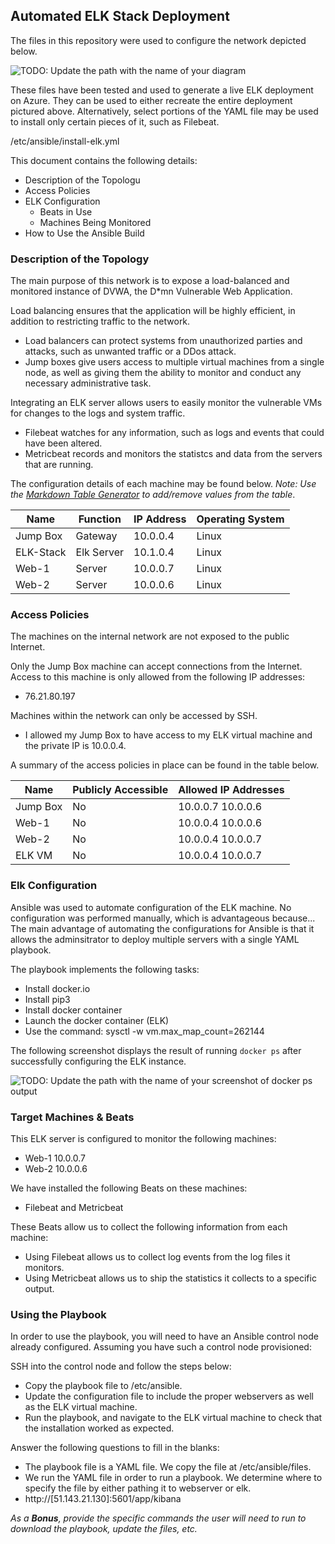## Automated ELK Stack Deployment

The files in this repository were used to configure the network depicted below.

![TODO: Update the path with the name of your diagram](Images/diagram_filename.png)

These files have been tested and used to generate a live ELK deployment on Azure. They can be used to either recreate the entire deployment pictured above. Alternatively, select portions of the YAML file may be used to install only certain pieces of it, such as Filebeat.

  /etc/ansible/install-elk.yml

This document contains the following details:
- Description of the Topologu
- Access Policies
- ELK Configuration
  - Beats in Use
  - Machines Being Monitored
- How to Use the Ansible Build


### Description of the Topology

The main purpose of this network is to expose a load-balanced and monitored instance of DVWA, the D*mn Vulnerable Web Application.

Load balancing ensures that the application will be highly efficient, in addition to restricting traffic to the network.
- Load balancers can protect systems from unauthorized parties and attacks, such as unwanted traffic or a DDos attack.
- Jump boxes give users access to multiple virtual machines from a single node, as well as giving them the ability to monitor and conduct any necessary administrative task.

Integrating an ELK server allows users to easily monitor the vulnerable VMs for changes to the logs and system traffic.
- Filebeat watches for any information, such as logs and events that could have been altered.
- Metricbeat records and monitors the statistcs and data from the servers that are running.

The configuration details of each machine may be found below.
_Note: Use the [Markdown Table Generator](http://www.tablesgenerator.com/markdown_tables) to add/remove values from the table_.

| Name     | Function | IP Address | Operating System |
|----------|----------|------------|------------------|
| Jump Box | Gateway  | 10.0.0.4   | Linux            |
| ELK-Stack|Elk Server| 10.1.0.4   | Linux            |
| Web-1    | Server   | 10.0.0.7   | Linux            |
| Web-2    | Server   | 10.0.0.6   | Linux            |

### Access Policies

The machines on the internal network are not exposed to the public Internet. 

Only the Jump Box machine can accept connections from the Internet. Access to this machine is only allowed from the following IP addresses:
- 76.21.80.197

Machines within the network can only be accessed by SSH.
- I allowed my Jump Box to have access to my ELK virtual machine and the private IP is 10.0.0.4.

A summary of the access policies in place can be found in the table below.

| Name     | Publicly Accessible | Allowed IP Addresses |
|----------|---------------------|----------------------|
| Jump Box | No                  | 10.0.0.7 10.0.0.6    |
| Web-1    | No                  | 10.0.0.4 10.0.0.6    |
| Web-2    | No                  | 10.0.0.4 10.0.0.7    |
| ELK VM   | No                  | 10.0.0.4 10.0.0.7    |

### Elk Configuration

Ansible was used to automate configuration of the ELK machine. No configuration was performed manually, which is advantageous because...
The main advantage of automating the configurations for Ansible is that it allows the adminsitrator to deploy multiple servers with a single YAML playbook.

The playbook implements the following tasks:
- Install docker.io
- Install pip3
- Install docker container
- Launch the docker container (ELK)
- Use the command: sysctl -w vm.max_map_count=262144

The following screenshot displays the result of running `docker ps` after successfully configuring the ELK instance.

![TODO: Update the path with the name of your screenshot of docker ps output](Images/docker_ps_output.png)

### Target Machines & Beats
This ELK server is configured to monitor the following machines:
- Web-1 10.0.0.7
- Web-2 10.0.0.6

We have installed the following Beats on these machines:
- Filebeat and Metricbeat

These Beats allow us to collect the following information from each machine:
- Using Filebeat allows us to collect log events from the log files it monitors.
- Using Metricbeat allows us to ship the statistics it collects to a specific output.

### Using the Playbook
In order to use the playbook, you will need to have an Ansible control node already configured. Assuming you have such a control node provisioned: 

SSH into the control node and follow the steps below:
- Copy the playbook file to /etc/ansible.
- Update the configuration file to include the proper webservers as well as the ELK virtual machine.
- Run the playbook, and navigate to the ELK virtual machine to check that the installation worked as expected.

Answer the following questions to fill in the blanks:
- The playbook file is a YAML file. We copy the file at /etc/ansible/files.
- We run the YAML file in order to run a playbook. We determine where to specify the file by either pathing it to webserver or elk.
- http://[51.143.21.130]:5601/app/kibana

_As a **Bonus**, provide the specific commands the user will need to run to download the playbook, update the files, etc._
